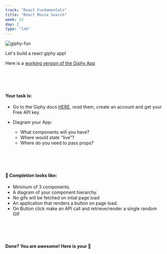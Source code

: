 ```yaml
---
track: "React Fundamentals"
title: "React Movie Search"
week: 12
day: 2
type: "lab"
---
```


![giphy-fun](https://i.imgur.com/wAgoirm.png)

Let's build a react giphy app!

Here is a [working version of the Giphy App](https://h6kdy.csb.app/)

<br>
<br>
<br>

#### Your task is:

- Go to the Giphy docs [HERE](https://developers.giphy.com/docs/), _read_ them, create an account and get your Free API key.

- Diagram your App:
  - What components will you have?
  - Where would state "live"?
  - Where do you need to pass props?

<br>
<br>
<br>

#### 🚀 Completion looks like:

- Minimum of 3 components.
- A diagram of your component hierarchy.
- No gifs will be fetched on intial page load
- An application that renders a button on page load.
- On Button click make an API call and retrieve/render a single random GIF

<br>
<br>
<br>

#### Done? You are awesome! Here is your 🍪
